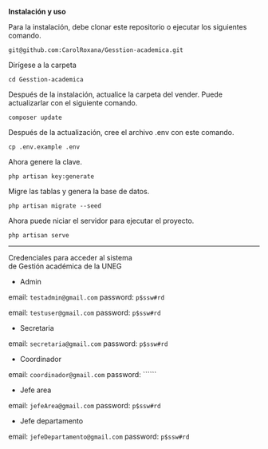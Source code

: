 **Instalación y uso**


Para la instalación, debe clonar este repositorio o ejecutar los siguientes comando.

```git@github.com:CarolRoxana/Gesstion-academica.git```

Dirígese a la carpeta

```cd Gesstion-academica```

Después de la instalación, actualice la carpeta del vender. Puede actualizarlar con el siguiente comando.

```composer update```

Después de la actualización, cree el archivo .env con este comando.

```cp .env.example .env```

Ahora genere la clave.

```php artisan key:generate```

Migre las tablas y genera la base de datos.

````php artisan migrate --seed````

Ahora puede niciar el servidor para ejecutar el proyecto.

```php artisan serve```

--------
                                       
 Credenciales para acceder al sistema  
    de Gestión académica de la UNEG    

- Admin

email: ```testadmin@gmail.com```
password: ```p$ssw#rd```


email: ```testuser@gmail.com```
password: ```p$ssw#rd```

- Secretaria

email: ```secretaria@gmail.com```
password: ```p$ssw#rd```

- Coordinador

email: ```coordinador@gmail.com```
password: ``````

- Jefe area

email: ```jefeArea@gmail.com```
password: ```p$ssw#rd```

- Jefe departamento

email: ```jefeDepartamento@gmail.com```
password: ```p$ssw#rd```

